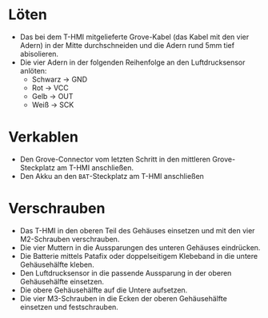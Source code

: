 # Löten

- Das bei dem T-HMI mitgelieferte Grove-Kabel (das Kabel mit den vier Adern) in der Mitte durchschneiden und die Adern rund 5mm tief abisolieren.
- Die vier Adern in der folgenden Reihenfolge an den Luftdrucksensor anlöten:
   - Schwarz -> GND
   - Rot -> VCC
   - Gelb -> OUT
   - Weiß -> SCK

# Verkablen

- Den Grove-Connector vom letzten Schritt in den mittleren Grove-Steckplatz am T-HMI anschließen.
- Den Akku an den `BAT`-Steckplatz am T-HMI anschließen

# Verschrauben

- Das T-HMI in den oberen Teil des Gehäuses einsetzen und mit den vier M2-Schrauben verschrauben.
- Die vier Muttern in die Aussparungen des unteren Gehäuses eindrücken.
- Die Batterie mittels Patafix oder doppelseitigem Klebeband in die untere Gehäusehälfte kleben.
- Den Luftdrucksensor in die passende Aussparung in der oberen Gehäusehälfte einsetzen.
- Die obere Gehäusehälfte auf die Untere aufsetzen.
- Die vier M3-Schrauben in die Ecken der oberen Gehäusehälfte einsetzen und festschrauben.

